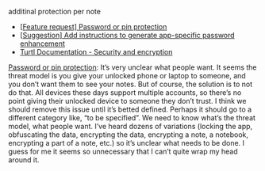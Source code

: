 additinal protection per note

- [[Feature request\] Password or pin protection](https://github.com/laurent22/joplin/issues/289)
- [[Suggestion\] Add instructions to generate app-specific password enhancement](https://github.com/laurent22/joplin/issues/419)
- [Turtl Documentation - Security and encryption](https://turtlapp.com/docs/security)


[Password or pin protection](https://github.com/laurent22/joplin/issues/289): It’s very unclear what people want. It seems the threat model is you give your unlocked phone or laptop to someone, and you don’t want them to see your notes. But of course, the solution is to not do that. All devices these days support multiple accounts, so there’s no point giving their unlocked device to someone they don’t trust. I think we should remove this issue until it’s betted defined. Perhaps it should go to a different category like, “to be specified”. We need to know what’s the threat model, what people want. I’ve heard dozens of variations (locking the app, obfuscating the data, encrypting the data, encrypting a note, a notebook, encrypting a part of a note, etc.) so it’s unclear what needs to be done. I guess for me it seems so unnecessary  that I can’t quite wrap my head around it. 
